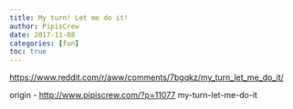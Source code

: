 ```yaml
---
title: My turn! Let me do it!
author: PipisCrew
date: 2017-11-08
categories: [fun]
toc: true
---
```


https://www.reddit.com/r/aww/comments/7bgqkz/my_turn_let_me_do_it/

origin - http://www.pipiscrew.com/?p=11077 my-turn-let-me-do-it